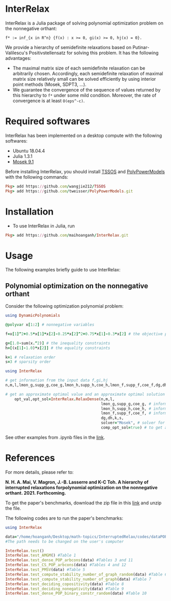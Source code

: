 # InterRelax
InterRelax is a Julia package of solving polynomial optimization problem on the nonnegative orthant:
```
f* := inf_{x in R^n} {f(x) : x >= 0, gi(x) >= 0, hj(x) = 0}.
```
We provide a hierarchy of semidefinite relaxations based on Putinar-Valilescu's Positivstellensatz for solving this problem. It has the following advantages:
- The maximal matrix size of each semidefinite relaxation can be arbitrarily chosen. Accordingly, each semidefinite relaxation of maximal matrix size relatively small can be solved efficiently by using interior point methods (Mosek, SDPT3, ...).
- We guarantee the convergence of the sequence of values returned by this hierarchy to ```f*``` under some mild condition. Moreover, the rate of convergence is at least ```O(eps^-c)```.


# Required softwares
InterRelax has been implemented on a desktop compute with the following softwares:
- Ubuntu 18.04.4
- Julia 1.3.1
- [Mosek 9.1](https://www.mosek.com)

Before installing InterRelax, you should install [TSSOS](https://github.com/wangjie212/TSSOS) and [PolyPowerModels](https://github.com/tweisser/PolyPowerModels) with the following commands:
```ruby
Pkg> add https://github.com/wangjie212/TSSOS
Pkg> add https://github.com/tweisser/PolyPowerModels.git
```

# Installation
- To use InterRelax in Julia, run
```ruby
Pkg> add https://github.com/maihoanganh/InterRelax.git
```

# Usage
The following examples briefly guide to use InterRelax:

## Polynomial optimization on the nonnegative orthant
Consider the following optimization polynomial problem:
```ruby
using DynamicPolynomials

@polyvar x[1:2] # nonnegative variables

f=x[1]^2+0.5*x[1]*x[2]-0.25*x[2]^2+0.75*x[1]-0.3*x[2] # the objective polynomial to minimize

g=[1.0-sum(x.^2)] # the inequality constraints
h=[(x[1]-1.0)*x[2]] # the equality constraints

k=1 # relaxation order
s=3 # sparsity order

using InterRelax

# get information from the input data f,gi,hj
n,m,l,lmon_g,supp_g,coe_g,lmon_h,supp_h,coe_h,lmon_f,supp_f,coe_f,dg,dh=InterRelax.get_info(x,f,g,h,sparse=false);

# get an approximate optimal value and an approximate optimal solution of the polynomial optimization problem
    opt_val,opt_sol=InterRelax.RelaxDense(n,m,l,
                                          lmon_g,supp_g,coe_g, # information of the inequality constraints
                                          lmon_h,supp_h,coe_h, # information of the equality constraints
                                          lmon_f,supp_f,coe_f, # information of the objective polynomial
                                          dg,dh,k,s,
                                          solver="Mosek", # solver for the semidefinite program
                                          comp_opt_sol=true) # to get an approximate optimal solution
```

See other examples from .ipynb files in the [link](https://github.com/maihoanganh/InterRelax/tree/main/examples).


# References
For more details, please refer to:

**N. H. A. Mai, V. Magron, J.-B. Lasserre and K-C Toh. A hierarchy of interrupted relaxations forpolynomial optimization on the nonnegative orthant. 2021. Forthcoming.**

To get the paper's benchmarks, download the zip file in this [link](https://drive.google.com/file/d/1xGG1NqDk9NDtBmu0bd2FmxZpz1kYeZp6/view?usp=sharing) and unzip the file.

The following codes are to run the paper's benchmarks:
```ruby
using InterRelax

data="/home/hoanganh/Desktop/math-topics/InterruptedRelax/codes/dataPOP2" # path of data 
#The path needs to be changed on the user's computer

InterRelax.test()
InterRelax.test_AMGM() #Table 1
InterRelax.test_dense_POP_arbcons(data) #Tables 3 and 11
InterRelax.test_CS_POP_arbcons(data) #Tables 4 and 12
InterRelax.test_PMSV(data) #Table 5
InterRelax.test_compute_stability_number_of_graph_random(data) #Table 6
InterRelax.test_compute_stability_number_of_graph(data) #Table 7
InterRelax.test_deciding_copositivity(data) #Table 8
InterRelax.test_deciding_nonegativity(data) #Table 9
InterRelax.test_dense_POP_binary_constr_random(data) #Table 10

```
